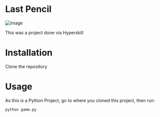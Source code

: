 # Last Pencil
![image](https://github.com/user-attachments/assets/eafcbab9-1c24-4be1-b6ab-fbae65f29d4f)

This was a project done via Hyperskill

# Installation
Clone the repository

# Usage
As this is a Python Project, go to where you cloned this project, then run:
```bash
python game.py
```
